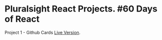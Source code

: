 # Pluralsight React Projects. #60 Days of React

Project 1 - Github Cards [Live Version](https://sosugitcards.netlify.app/).
